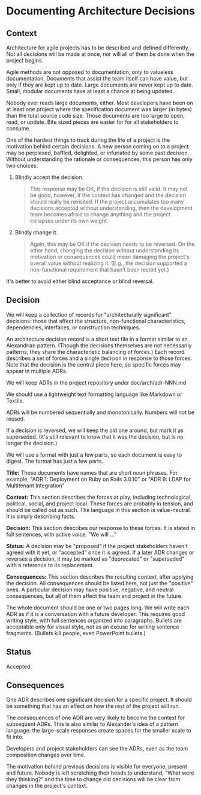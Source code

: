# Documenting Architecture Decisions

## Context
Architecture for agile projects has to be described and defined differently. Not all decisions will be made at once, nor will all of them be done when the project begins.

Agile methods are not opposed to documentation, only to valueless documentation. Documents that assist the team itself can have value, but only if they are kept up to date. Large documents are never kept up to date. Small, modular documents have at least a chance at being updated.

Nobody ever reads large documents, either. Most developers have been on at least one project where the specification document was larger (in bytes) than the total source code size. Those documents are too large to open, read, or update. Bite sized pieces are easier for for all stakeholders to consume.

One of the hardest things to track during the life of a project is the motivation behind certain decisions. A new person coming on to a project may be perplexed, baffled, delighted, or infuriated by some past decision. Without understanding the rationale or consequences, this person has only two choices:

1. Blindly accept the decision.
    > This response may be OK, if the decision is still valid. It may not be good, however, if the context has changed and the decision should really be revisited. If the project accumulates too many decisions accepted without understanding, then the development team becomes afraid to change anything and the project collapses under its own weight.

2. Blindly change it.
    > Again, this may be OK if the decision needs to be reversed. On the other hand, changing the decision without understanding its motivation or consequences could mean damaging the project's overall value without realizing it. (E.g., the decision supported a non-functional requirement that hasn't been tested yet.)

It's better to avoid either blind acceptance or blind reversal.

## Decision
We will keep a collection of records for "architecturally significant" decisions: those that affect the structure, non-functional characteristics, dependencies, interfaces, or construction techniques.

An architecture decision record is a short text file in a format similar to an Alexandrian pattern. (Though the decisions themselves are not necessarily patterns, they share the characteristic balancing of forces.) Each record describes a set of forces and a single decision in response to those forces. Note that the decision is the central piece here, so specific forces may appear in multiple ADRs.

We will keep ADRs in the project repository under doc/arch/adr-NNN.md

We should use a lightweight text formatting language like Markdown or Textile.

ADRs will be numbered sequentially and monotonically. Numbers will not be reused.

If a decision is reversed, we will keep the old one around, but mark it as superseded. (It's still relevant to know that it was the decision, but is no longer the decision.)

We will use a format with just a few parts, so each document is easy to digest. The format has just a few parts.

**Title:** These documents have names that are short noun phrases. For example, "ADR 1: Deployment on Ruby on Rails 3.0.10" or "ADR 9: LDAP for Multitenant Integration"

**Context:** This section describes the forces at play, including technological, political, social, and project local. These forces are probably in tension, and should be called out as such. The language in this section is value-neutral. It is simply describing facts.

**Decision:** This section describes our response to these forces. It is stated in full sentences, with active voice. "We will ..."

**Status:** A decision may be "proposed" if the project stakeholders haven't agreed with it yet, or "accepted" once it is agreed. If a later ADR changes or reverses a decision, it may be marked as "deprecated" or "superseded" with a reference to its replacement.

**Consequences:** This section describes the resulting context, after applying the decision. All consequences should be listed here, not just the "positive" ones. A particular decision may have positive, negative, and neutral consequences, but all of them affect the team and project in the future.

The whole document should be one or two pages long. We will write each ADR as if it is a conversation with a future developer. This requires good writing style, with full sentences organized into paragraphs. Bullets are acceptable only for visual style, not as an excuse for writing sentence fragments. (Bullets kill people, even PowerPoint bullets.)

## Status
Accepted.

## Consequences
One ADR describes one significant decision for a specific project. It should be something that has an effect on how the rest of the project will run.

The consequences of one ADR are very likely to become the context for subsequent ADRs. This is also similar to Alexander's idea of a pattern language: the large-scale responses create spaces for the smaller scale to fit into.

Developers and project stakeholders can see the ADRs, even as the team composition changes over time.

The motivation behind previous decisions is visible for everyone, present and future. Nobody is left scratching their heads to understand, "What were they thinking?" and the time to change old decisions will be clear from changes in the project's context.
